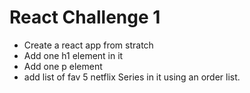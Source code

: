 # React Challenge 1

- Create a react app from stratch
- Add one h1 element in it
- Add one p element
- add list of fav 5 netflix Series in it using an order list.
